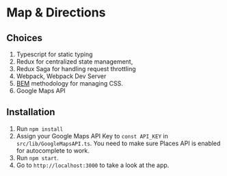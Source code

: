# Map & Directions

## Choices

1. Typescript for static typing
2. Redux for centralized state management,
3. Redux Saga for handling request throttling
4. Webpack, Webpack Dev Server
5. [BEM](http://getbem.com/) methodology for managing CSS.
6. Google Maps API

## Installation 

1. Run `npm install`
2. Assign your Google Maps API Key to `const API_KEY` in  `src/lib/GoogleMapsAPI.ts`. You need to make sure Places API is enabled for autocomplete to work.
3. Run `npm start`. 
4. Go to `http://localhost:3000` to take a look at the app.


